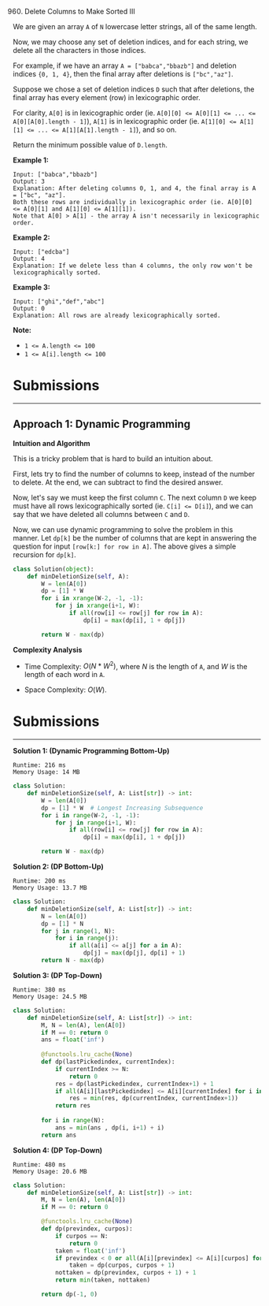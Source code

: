 960. Delete Columns to Make Sorted III

We are given an array `A` of `N` lowercase letter strings, all of the same length.

Now, we may choose any set of deletion indices, and for each string, we delete all the characters in those indices.

For example, if we have an array `A = ["babca","bbazb"]` and deletion indices `{0, 1, 4}`, then the final array after deletions is `["bc","az"]`.

Suppose we chose a set of deletion indices `D` such that after deletions, the final array has every element (row) in lexicographic order.

For clarity, `A[0]` is in lexicographic order (ie. `A[0][0] <= A[0][1] <= ... <= A[0][A[0].length - 1]`), `A[1]` is in lexicographic order (ie. `A[1][0] <= A[1][1] <= ... <= A[1][A[1].length - 1]`), and so on.

Return the minimum possible value of `D.length`.

 

**Example 1:**
```
Input: ["babca","bbazb"]
Output: 3
Explanation: After deleting columns 0, 1, and 4, the final array is A = ["bc", "az"].
Both these rows are individually in lexicographic order (ie. A[0][0] <= A[0][1] and A[1][0] <= A[1][1]).
Note that A[0] > A[1] - the array A isn't necessarily in lexicographic order.
```

**Example 2:**
```
Input: ["edcba"]
Output: 4
Explanation: If we delete less than 4 columns, the only row won't be lexicographically sorted.
```

**Example 3:**
```
Input: ["ghi","def","abc"]
Output: 0
Explanation: All rows are already lexicographically sorted.
```

**Note:**

* `1 <= A.length <= 100`
* `1 <= A[i].length <= 100`

# Submissions
---
## Approach 1: Dynamic Programming
**Intuition and Algorithm**

This is a tricky problem that is hard to build an intuition about.

First, lets try to find the number of columns to keep, instead of the number to delete. At the end, we can subtract to find the desired answer.

Now, let's say we must keep the first column `C`. The next column `D` we keep must have all rows lexicographically sorted (ie. `C[i] <= D[i]`), and we can say that we have deleted all columns between `C` and `D`.

Now, we can use dynamic programming to solve the problem in this manner. Let `dp[k]` be the number of columns that are kept in answering the question for input `[row[k:] for row in A]`. The above gives a simple recursion for `dp[k]`.

```python
class Solution(object):
    def minDeletionSize(self, A):
        W = len(A[0])
        dp = [1] * W
        for i in xrange(W-2, -1, -1):
            for j in xrange(i+1, W):
                if all(row[i] <= row[j] for row in A):
                    dp[i] = max(dp[i], 1 + dp[j])

        return W - max(dp)
```

**Complexity Analysis**

* Time Complexity: $O(N * W^2)$, where $N$ is the length of `A`, and $W$ is the length of each word in `A`.

* Space Complexity: $O(W)$.

# Submissions
---
**Solution 1: (Dynamic Programming Bottom-Up)**
```
Runtime: 216 ms
Memory Usage: 14 MB
```
```python
class Solution:
    def minDeletionSize(self, A: List[str]) -> int:
        W = len(A[0])
        dp = [1] * W  # Longest Increasing Subsequence
        for i in range(W-2, -1, -1):
            for j in range(i+1, W):
                if all(row[i] <= row[j] for row in A):
                    dp[i] = max(dp[i], 1 + dp[j])

        return W - max(dp)
```

**Solution 2: (DP Bottom-Up)**
```
Runtime: 200 ms
Memory Usage: 13.7 MB
```
```python
class Solution:
    def minDeletionSize(self, A: List[str]) -> int:
        N = len(A[0])
        dp = [1] * N
        for j in range(1, N):
            for i in range(j):
                if all(a[i] <= a[j] for a in A):
                    dp[j] = max(dp[j], dp[i] + 1)
        return N - max(dp)
```

**Solution 3: (DP Top-Down)**
```
Runtime: 380 ms
Memory Usage: 24.5 MB
```
```python
class Solution:
    def minDeletionSize(self, A: List[str]) -> int:
        M, N = len(A), len(A[0])
        if M == 0: return 0
        ans = float('inf')
        
        @functools.lru_cache(None)
        def dp(lastPickedindex, currentIndex):
            if currentIndex >= N: 
                return 0
            res = dp(lastPickedindex, currentIndex+1) + 1
            if all(A[i][lastPickedindex] <= A[i][currentIndex] for i in range(M)):
                res = min(res, dp(currentIndex, currentIndex+1)) 
            return res
        
        for i in range(N):
            ans = min(ans , dp(i, i+1) + i)
        return ans
```

**Solution 4: (DP Top-Down)**
```
Runtime: 480 ms
Memory Usage: 20.6 MB
```
```python
class Solution:
    def minDeletionSize(self, A: List[str]) -> int:
        M, N = len(A), len(A[0])
        if M == 0: return 0

        @functools.lru_cache(None)
        def dp(previndex, curpos):
            if curpos == N:
                return 0
            taken = float('inf')
            if previndex < 0 or all(A[i][previndex] <= A[i][curpos] for i in range(M)):
                taken = dp(curpos, curpos + 1)
            nottaken = dp(previndex, curpos + 1) + 1
            return min(taken, nottaken)

        return dp(-1, 0)
```